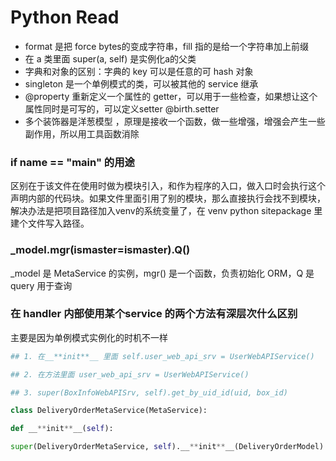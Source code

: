 # Python Read

- format 是把 force bytes的变成字符串，fill 指的是给一个字符串加上前缀
- 在 a 类里面 super(a, self) 是实例化a的父类
- 字典和对象的区别：字典的 key 可以是任意的可 hash 对象
- singleton 是一个单例模式的类，可以被其他的 service 继承
- @property 重新定义一个属性的 getter，可以用于一些检查，如果想让这个属性同时是可写的，可以定义setter @birth.setter
- 多个装饰器是洋葱模型 ，原理是接收一个函数，做一些增强，增强会产生一些副作用，所以用工具函数消除

### if __**name**__ == "__**main**__" 的用途

区别在于该文件在使用时做为模块引入，和作为程序的入口，做入口时会执行这个声明内部的代码块。如果文件里面引用了别的模块，那么直接执行会找不到模块，解决办法是把项目路径加入venv的系统变量了，在 venv python sitepackage 里建个文件写入路径。

### _model.mgr(ismaster=ismaster).Q()

_model 是 MetaService 的实例，mgr() 是一个函数，负责初始化 ORM，Q 是 query 用于查询

### 在 handler 内部使用某个service 的两个方法有深层次什么区别

主要是因为单例模式实例化的时机不一样

```python
## 1. 在__**init**__ 里面 self.user_web_api_srv = UserWebAPIService()

## 2. 在方法里面 user_web_api_srv = UserWebAPIService()

## 3. super(BoxInfoWebAPISrv, self).get_by_uid_id(uid, box_id)

class DeliveryOrderMetaService(MetaService):

def __**init**__(self):

super(DeliveryOrderMetaService, self).__**init**__(DeliveryOrderModel)
```
